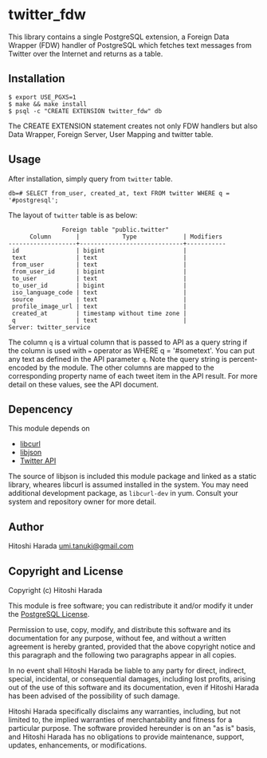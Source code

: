 twitter\_fdw
============

This library contains a single PostgreSQL extension, a Foreign Data
Wrapper (FDW) handler of PostgreSQL which fetches text messages from
Twitter over the Internet and returns as a table. 

Installation
------------

    $ export USE_PGXS=1
    $ make && make install
    $ psql -c "CREATE EXTENSION twitter_fdw" db

The CREATE EXTENSION statement creates not only FDW handlers but also
Data Wrapper, Foreign Server, User Mapping and twitter table.

Usage
-----

After installation, simply query from `twitter` table.

    db=# SELECT from_user, created_at, text FROM twitter WHERE q = '#postgresql';

The layout of `twitter` table is as below:

                   Foreign table "public.twitter"
          Column       |            Type             | Modifiers 
    -------------------+-----------------------------+-----------
     id                | bigint                      | 
     text              | text                        | 
     from_user         | text                        | 
     from_user_id      | bigint                      | 
     to_user           | text                        | 
     to_user_id        | bigint                      | 
     iso_language_code | text                        | 
     source            | text                        | 
     profile_image_url | text                        | 
     created_at        | timestamp without time zone | 
     q                 | text                        | 
    Server: twitter_service

The column `q` is a virtual column that is passed to API as a
query string if the column is used with `=` operator as
WHERE q = '#sometext'. You can put any text as defined in the API
parameter `q`. Note the query string is percent-encoded by the module.
The other columns are mapped to the corresponding property name of
each tweet item in the API result. For more detail on these values,
see the API document.

Depencency
----------

This module depends on

  * [libcurl](http://curl.haxx.se/libcurl/)
  * [libjson](http://projects.snarc.org/libjson/)
  * [Twitter API](http://apiwiki.twitter.com/w/page/22554679/Twitter-API-Documentation)

The source of libjson is included this module package and linked as a
static library, wheares libcurl is assumed installed in the system.
You may need additional development package, as `libcurl-dev` in yum.
Consult your system and repository owner for more detail.

Author
------

Hitoshi Harada <umi.tanuki@gmail.com>

Copyright and License
---------------------

Copyright (c) Hitoshi Harada

This module is free software; you can redistribute it and/or modify it under
the [PostgreSQL License](http://www.opensource.org/licenses/postgresql).

Permission to use, copy, modify, and distribute this software and its
documentation for any purpose, without fee, and without a written agreement is
hereby granted, provided that the above copyright notice and this paragraph
and the following two paragraphs appear in all copies.

In no event shall Hitoshi Harada be liable to any party for direct,
indirect, special, incidental, or consequential damages, including
lost profits, arising out of the use of this software and its documentation,
even if Hitoshi Harada has been advised of the possibility of such damage.

Hitoshi Harada specifically disclaims any warranties,
including, but not limited to, the implied warranties of merchantability and
fitness for a particular purpose. The software provided hereunder is on an "as
is" basis, and Hitoshi Harada has no obligations to provide maintenance,
support, updates, enhancements, or modifications.
